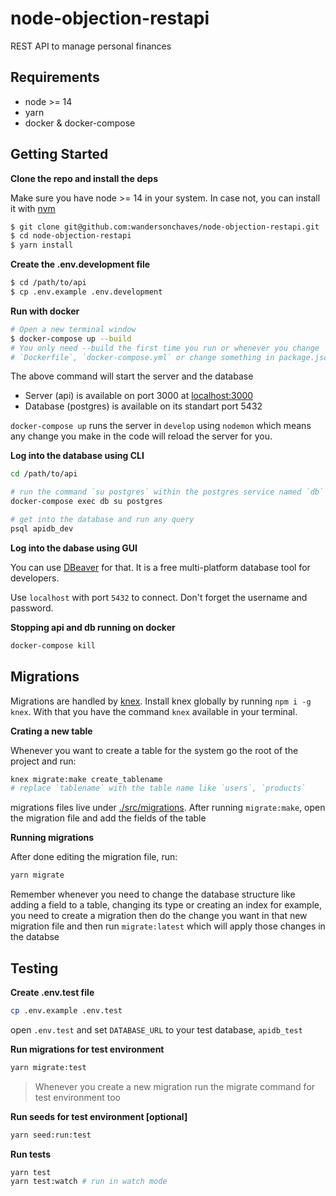 # node-objection-restapi

REST API to manage personal finances

## Requirements

- node >= 14
- yarn
- docker & docker-compose

## Getting Started

**Clone the repo and install the deps**

Make sure you have node >= 14 in your system. In case not, you can install it with [nvm](https://github.com/nvm-sh/nvm)

```sh
$ git clone git@github.com:wandersonchaves/node-objection-restapi.git
$ cd node-objection-restapi
$ yarn install
```

**Create the .env.development file**

```sh
$ cd /path/to/api
$ cp .env.example .env.development
```

**Run with docker**

```sh
# Open a new terminal window
$ docker-compose up --build
# You only need --build the first time you run or whenever you change
# `Dockerfile`, `docker-compose.yml` or change something in package.json like adding/removing a dependencie
```

The above command will start the server and the database

- Server (api) is available on port 3000 at [localhost:3000](http://localhost:3000)
- Database (postgres) is available on its standart port 5432

`docker-compose up` runs the server in `develop` using `nodemon` which means any change you make in the code
will reload the server for you.

**Log into the database using CLI**

```sh
cd /path/to/api

# run the command `su postgres` within the postgres service named `db` running on docker
docker-compose exec db su postgres

# get into the database and run any query
psql apidb_dev
```

**Log into the dabase using GUI**

You can use [DBeaver](https://dbeaver.io/) for that. It is a free multi-platform database tool for developers.

Use `localhost` with port `5432` to connect. Don't forget the username and password.

**Stopping api and db running on docker**

```sh
docker-compose kill
```

## Migrations

Migrations are handled by [knex](http://knexjs.org/). Install knex globally by running `npm i -g knex`. With that you have
the command `knex` available in your terminal.

**Crating a new table**

Whenever you want to create a table for the system go the root of the project and run:

```sh
knex migrate:make create_tablename
# replace `tablename` with the table name like `users`, `products`
```

migrations files live under [./src/migrations](src/migrations). After running `migrate:make`, open the
migration file and add the fields of the table

**Running migrations**

After done editing the migration file, run:

```sh
yarn migrate
```

Remember whenever you need to change the database structure like adding a field to a table,
changing its type or creating an index for example, you need to create a migration then
do the change you want in that new migration file and then run `migrate:latest` which will
apply those changes in the databse

## Testing

**Create .env.test file**

```sh
cp .env.example .env.test
```

open `.env.test` and set `DATABASE_URL` to your test database, `apidb_test`

**Run migrations for test environment**

```sh
yarn migrate:test
```

> Whenever you create a new migration run the migrate command for test environment too

**Run seeds for test environment [optional]**

```sh
yarn seed:run:test
```

**Run tests**

```sh
yarn test
yarn test:watch # run in watch mode
```
